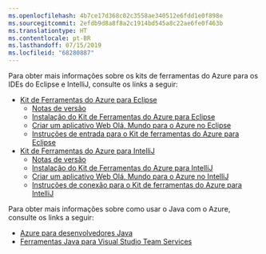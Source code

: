 ```yaml
---
ms.openlocfilehash: 4b7ce17d368c02c3558ae340512e6fdd1e0f898e
ms.sourcegitcommit: 2efdb9d8a8f8a2c1914bd545a8c22ae6fe0f463b
ms.translationtype: HT
ms.contentlocale: pt-BR
ms.lasthandoff: 07/15/2019
ms.locfileid: "68280887"
---
```

Para obter mais informações sobre os kits de ferramentas do Azure para os IDEs do Eclipse e IntelliJ, consulte os links a seguir:

* [Kit de Ferramentas do Azure para Eclipse](../eclipse/azure-toolkit-for-eclipse.md) 
  * [Notas de versão](https://github.com/Microsoft/azure-tools-for-java/releases) 
  * [Instalação do Kit de Ferramentas do Azure para Eclipse](../eclipse/azure-toolkit-for-eclipse-installation.md) 
  * [Criar um aplicativo Web Olá, Mundo para o Azure no Eclipse](../eclipse/azure-toolkit-for-eclipse-create-hello-world-web-app.md) 
  * [Instruções de entrada para o Kit de ferramentas do Azure para Eclipse](../eclipse/azure-toolkit-for-eclipse-sign-in-instructions.md) 
* [Kit de Ferramentas do Azure para IntelliJ](../intellij/azure-toolkit-for-intellij.md) 
  * [Notas de versão](https://github.com/Microsoft/azure-tools-for-java/releases) 
  * [Instalação do Kit de Ferramentas do Azure para IntelliJ](../intellij/azure-toolkit-for-intellij-installation.md) 
  * [Criar um aplicativo Web Olá, Mundo para o Azure no IntelliJ](../intellij/azure-toolkit-for-intellij-create-hello-world-web-app.md) 
  * [Instruções de conexão para o Kit de ferramentas do Azure para IntelliJ](../intellij/azure-toolkit-for-intellij-sign-in-instructions.md) 

Para obter mais informações sobre como usar o Java com o Azure, consulte os links a seguir: 

* [Azure para desenvolvedores Java](https://docs.microsoft.com/azure/java/) 
* [Ferramentas Java para Visual Studio Team Services](https://java.visualstudio.com/) 
<!-- TODO: Add URLs for Java in VSCode here --> 
